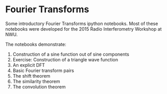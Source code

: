 Fourier Transforms
==================

Some introductory Fourier Transforms ipython notebooks. Most of these notebooks were developed for the 2015 Radio Interferometry Workshop at NWU.

The notebooks demonstrate:

1. Construction of a sine function out of sine components
2. Exercise: Construction of a triangle wave function
3. An explicit DFT
4. Basic Fourier transform pairs
5. The shift theorem
6. The similarity theorem
7. The convolution theorem
